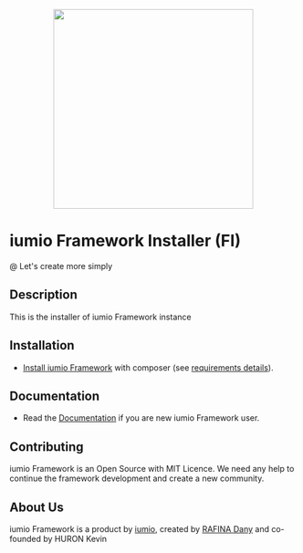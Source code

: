 <p align="center"><a href="https://framework.iumio.com" target="_blank">
    <img src="https://framework.iumio.com/images/iumio-framework-horizontal.png" width="350">
</a></p>

iumio Framework Installer (FI)
================

@ Let's create more simply


Description
------------

This is the installer of iumio Framework instance


Installation
------------

* [Install iumio Framework][2] with composer (see
  [requirements details][3]).

Documentation
-------------

* Read the [Documentation][4] if you are new iumio Framework user.


Contributing
------------

iumio Framework is an Open Source with MIT Licence.
We need any help to continue the framework development and create a new community.


About Us
--------

iumio Framework is a product by [iumio][5], created by [RAFINA Dany][6] and co-founded by HURON Kevin

[1]: https://framework.iumio.com
[2]: https://learn.framework.iumio.com/docs/installation/install-iumio-framework/
[3]: https://learn.framework.iumio.com/docs/installation/framework-requirements/
[4]: https://learn.framework.iumio.com
[5]: https://www.iumio.com
[6]: https://www.linkedin.com/in/dany-rafina-672041b3/

<!--INITIALIUMIOFW-->
